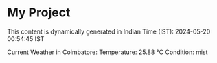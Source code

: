 # My Project

This content is dynamically generated in Indian Time (IST): 2024-05-20 00:54:45 IST


Current Weather in Coimbatore:
Temperature: 25.88 °C
Condition: mist
